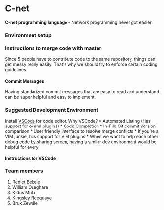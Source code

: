 # C-net
__C-net programming language__ - Network programming never got easier


### Environment setup 


### Instructions to merge code with master
Since 5 people have to contribute code to the same repository, things can get messy really easily. That's why we should try to enforce certain coding guidelines. 

#### Commit Messages 
Having standarized commit messages that are easy to read and understand can be super helpful and easy to implement. 



### Suggested Development Environment 

Install [VSCode](https://code.visualstudio.com/) for code editor. 
Why VSCode? 
	* Automated Linting (Has support for ocaml plugins)
	* Code Completion
	* In-File Git commit version comparison
	* User friendly interface to resolve merge conflicts
	* If you're a VIM junkie, has support for VIM plugins
    * When we want to help each other debug code by sharing screen, having a similar dev environment would be helpful for every

#### Instructions for VSCode 



### Team members 
1. Rediet Bekele
2. William Oseghare
3. Kidus Mulu
4. Kingsley Neequaye
5. Bruk Zewdie 

